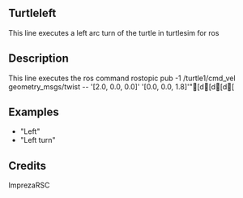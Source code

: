 ## Turtleleft
This line executes a left arc turn of the turtle in turtlesim for ros

## Description
This line executes the ros command rostopic pub -1 /turtle1/cmd_vel geometry_msgs/twist -- '[2.0, 0.0, 0.0]' '[0.0, 0.0, 1.8]'"[d[d[d[

## Examples
 - "Left"
 - "Left turn"


## Credits
ImprezaRSC


